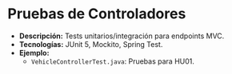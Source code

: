 # Pruebas de Controladores
- **Descripción:** Tests unitarios/integración para endpoints MVC.
- **Tecnologías:** JUnit 5, Mockito, Spring Test.
- **Ejemplo:**
    - `VehicleControllerTest.java`: Pruebas para HU01.